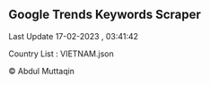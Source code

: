 

## Google Trends Keywords Scraper 
 
Last Update 17-02-2023 , 03:41:42

Country List :
VIETNAM.json



© Abdul Muttaqin 
